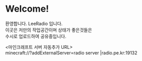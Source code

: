 # Welcome!

환영합니다. LeeRadio 입니다.   
이곳은 저만의 작업공간이며 상태가 좋은것들은    
수시로 업로드하여 공유중입니다.   


<마인크래프트 서버 자동추가 URL>   
minecraft://?addExternalServer=radio server |radio.pe.kr:19132
